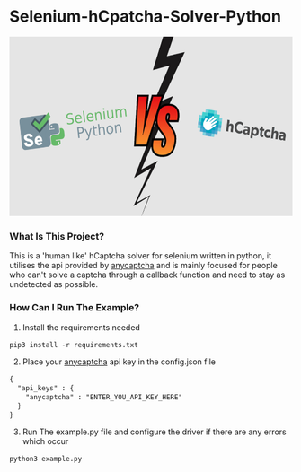 # Selenium-hCpatcha-Solver-Python

<center>
    <img src="logo.png" width="640" height="320">
</center>

### What Is This Project?
This is a 'human like' hCaptcha solver for selenium written in python, it utilises the api provided by [anycaptcha](https://anycaptcha.com?referral=13256) and is mainly focused for people who can't solve a captcha through a callback function and need to stay as undetected as possible.

### How Can I Run The Example?
1. Install the requirements needed
```vim
pip3 install -r requirements.txt 
```

2. Place your [anycaptcha](https://anycaptcha.com?referral=13256) api key in the config.json file
```vim
{
  "api_keys" : {
    "anycaptcha" : "ENTER_YOU_API_KEY_HERE"
  }
}
```

3. Run The example.py file and configure the driver if there are any errors which occur
```vim
python3 example.py
```